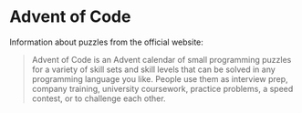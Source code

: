 <h1>Advent of Code</h1>
<p>Information about puzzles from the official website:</p>
<blockquote>Advent of Code is an Advent calendar of small programming puzzles for a variety of skill sets and skill levels that can be solved in any programming language you like. People use them as interview prep, company training, university coursework, practice problems, a speed contest, or to challenge each other.</blockquote>
